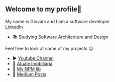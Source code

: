 ## Welcome to my profile👋
My name is Giovani and I am a software developer <br />
[LinkedIn](https://www.linkedin.com/in/giovani-ricco-farias-b97316186/)

- 📚 Studying Software Architecture and Design

Feel free to look at some of my projects 😌 <br />
- ▶️ [Youtube Channel](https://youtube.com/@giovaniif) <br />
- 👾 [Atuale Imobiliária](https://atualeimobiliaria.com)<br />
- 🥳 [My NPM lib](https://www.npmjs.com/package/binarysjs) <br />
- 📝 [Medium Posts](https://giovaniif.medium.com/) 
